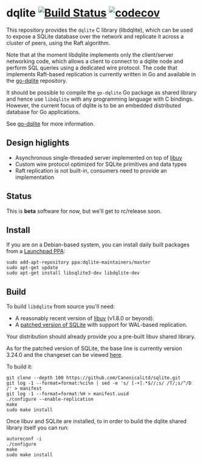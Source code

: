 dqlite [![Build Status](https://travis-ci.org/CanonicalLtd/dqlite.png)](https://travis-ci.org/CanonicalLtd/dqlite) [![codecov](https://codecov.io/gh/CanonicalLtd/dqlite/branch/master/graph/badge.svg)](https://codecov.io/gh/CanonicalLtd/dqlite)
======

This repository provides the `dqlite` C library (libdqlite), which can be used
to expose a SQLite database over the network and replicate it across a cluster
of peers, using the Raft algorithm.

Note that at the moment libdqlite implements only the client/server networking
code, which allows a client to connect to a dqlite node and perform SQL queries
using a dedicated wire protocol. The code that implements Raft-based replication
is currently written in Go and available in the [go-dqlite](https://github.com/CanonicalLtd/go-dqlite/)
repository.

It should be possible to compile the ``go-dqlite`` Go package as shared library
and hence use ``libdqlite`` with any programming language with C
bindings. However, the current focus of dqlite is to be an embedded distributed
database for Go applications.

See [go-dqlite](https://github.com/CanonicalLtd/go-dqlite/) for more information.

Design higlights
----------------

* Asynchronous single-threaded server implemented on top of [libuv](http://libuv.org/)
* Custom wire protocol optimized for SQLite primitives and data types
* Raft replication is not built-in, consumers need to provide an implementation

Status
------

This is **beta** software for now, but we'll get to rc/release soon.

Install
-------

If you are on a Debian-based system, you can install daily built packages from a
[Launchpad PPA](https://launchpad.net/~dqlite-maintainers/+archive/ubuntu/master):

```
sudo add-apt-repository ppa:dqlite-maintainers/master
sudo apt-get update
sudo apt-get install libsqlite3-dev libdqlite-dev
```

Build
-----

To build ``libdqlite`` from source you'll need:

* A reasonably recent version of [libuv](http://libuv.org/) (v1.8.0 or beyond).
* A [patched version of SQLite](https://github.com/CanonicalLtd/sqlite/releases/latest)
  with support for WAL-based replication.

Your distribution should already provide you a pre-built libuv shared
library.

As for the patched version of SQLite, the base line is currently version 3.24.0
and the changeset can be viewed [here](https://github.com/mackyle/sqlite/compare/version-3.24.0...CanonicalLtd:replication).

To build it:

```
git clone --depth 100 https://github.com/CanonicalLtd/sqlite.git
git log -1 --format=format:%ci%n | sed -e 's/ [-+].*$//;s/ /T/;s/^/D /' > manifest
git log -1 --format=format:%H > manifest.uuid
./configure --enable-replication
make
sudo make install
```

Once libuv and SQLite are installed, to in order to build the dqlite shared
library itself you can run:

```
autoreconf -i
./configure
make
sudo make install
```

